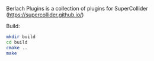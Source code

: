
Berlach Plugins is a collection of plugins for SuperCollider (https://supercollider.github.io/)

Build:

```bash
mkdir build
cd build
cmake ..
make
```


